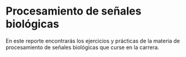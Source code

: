 # Procesamiento de señales biológicas

En este reporte encontrarás los ejercicios y prácticas de la materia de procesamiento de señales biológicas que curse en la carrera. 